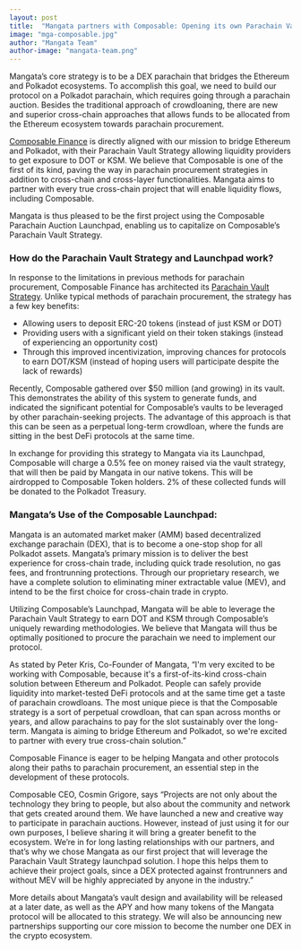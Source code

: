 ```yaml
---
layout: post
title:  "Mangata partners with Composable: Opening its own Parachain Vault Strategy for the future parachain slot auction"
image: "mga-composable.jpg"
author: "Mangata Team"
author-image: "mangata-team.png"
---
```



Mangata’s core strategy is to be a DEX parachain that bridges the Ethereum and Polkadot ecosystems. To accomplish this goal, we need to build our protocol on a Polkadot parachain, which requires going through a parachain auction. Besides the traditional approach of crowdloaning, there are new and superior cross-chain approaches that allows funds to be allocated from the Ethereum ecosystem towards parachain procurement.

[Composable Finance](https://www.composable.finance/) is directly aligned with our mission to bridge Ethereum and Polkadot, with their Parachain Vault Strategy allowing liquidity providers to get exposure to DOT or KSM. We believe that Composable is one of the first of its kind, paving the way in parachain procurement strategies in addition to cross-chain and cross-layer functionalities. Mangata aims to partner with every true cross-chain project that will enable liquidity flows, including Composable. 

Mangata is thus pleased to be the first project using the Composable Parachain Auction Launchpad, enabling us to capitalize on Composable’s Parachain Vault Strategy.

### How do the Parachain Vault Strategy and Launchpad work?

In response to the limitations in previous methods for parachain procurement, Composable Finance has architected its [Parachain Vault Strategy](https://docs.composable.finance/the-polkadot-solution-1/parachain-vault-strategy). Unlike typical methods of parachain procurement, the strategy has a few key benefits:

- Allowing users to deposit ERC-20 tokens (instead of just KSM or DOT)
- Providing users with a significant yield on their token stakings (instead of experiencing an opportunity cost) 
- Through this improved incentivization, improving chances for protocols to earn DOT/KSM (instead of hoping users will participate despite the lack of rewards)

Recently, Composable gathered over $50 million (and growing) in its vault. This demonstrates the ability of this system to generate funds, and indicated the significant potential for Composable’s vaults to be leveraged by other parachain-seeking projects. The advantage of this approach is that this can be seen as a perpetual long-term crowdloan, where the funds are sitting in the best DeFi protocols at the same time.

In exchange for providing this strategy to Mangata via its Launchpad, Composable will charge a 0.5% fee on money raised via the vault strategy, that will then be paid by Mangata in our native tokens. This will be airdropped to Composable Token holders. 2% of these collected funds will be donated to the Polkadot Treasury.

### Mangata’s Use of the Composable Launchpad:

Mangata is an automated market maker (AMM) based decentralized exchange parachain (DEX), that is to become a one-stop shop for all Polkadot assets. Mangata’s primary mission is to deliver the best experience for cross-chain trade, including quick trade resolution, no gas fees, and frontrunning protections. Through our proprietary research, we have a complete solution to eliminating miner extractable value (MEV), and intend to be the first choice for cross-chain trade in crypto.

Utilizing Composable’s Launchpad, Mangata will be able to leverage the Parachain Vault Strategy to earn DOT and KSM through Composable’s uniquely rewarding methodologies. We believe that Mangata will thus be optimally positioned to procure the parachain we need to implement our protocol.

As stated by Peter Kris, Co-Founder of Mangata, “I'm very excited to be working with Composable, because it's a first-of-its-kind cross-chain solution between Ethereum and Polkadot. People can safely provide liquidity into market-tested DeFi protocols and at the same time get a taste of parachain crowdloans. The most unique piece is that the Composable strategy is a sort of perpetual crowdloan, that can span across months or years, and allow parachains to pay for the slot sustainably over the long-term. Mangata is aiming to bridge Ethereum and Polkadot, so we're excited to partner with every true cross-chain solution.”

Composable Finance is eager to be helping Mangata and other protocols along their paths to parachain procurement, an essential step in the development of these protocols. 

Composable CEO, Cosmin Grigore, says “Projects are not only about the technology they bring to people, but also about the community and network that gets created around them. We have launched a new and creative way to participate in parachain auctions. However, instead of just using it for our own purposes, I believe sharing it will bring a greater benefit to the ecosystem. We’re in for long lasting relationships with our partners, and that’s why we chose Mangata as our first project that will leverage the Parachain Vault Strategy launchpad solution. I hope this helps them to achieve their project goals, since a DEX protected against frontrunners and without MEV will be highly appreciated by anyone in the industry.”

More details about Mangata’s vault design and availability will be released at a later date, as well as the APY and how many tokens of the Mangata protocol will be allocated to this strategy. We will also be announcing new partnerships supporting our core mission to become the number one DEX in the crypto ecosystem.